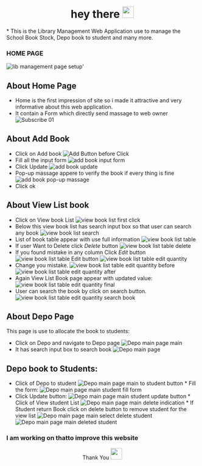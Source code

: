 <div id="badges" align="center">
  <img src="https://komarev.com/ghpvc/?username=devsany&style=flat-square&color=blue" alt=""/>
</div>
<h1 align="center">
  hey there
  <img src="https://media.giphy.com/media/hvRJCLFzcasrR4ia7z/giphy.gif" width="30px"/>
</h1>
* This is the Library Management Web Application use to manage the School Book Stock, Depo book to student and many more.

### HOME PAGE
 
 ![lib management page setup'](https://github.com/user-attachments/assets/5eebe302-79a5-4292-9a6c-67d35fef0eba)

  ## About Home Page
  *  Home is the first impression of site so i made it attractive and very informative about this web application.
  *  It contain a Form which directly send massage to web owner
    ![Subscribe 01](https://github.com/user-attachments/assets/70d79d57-33f6-4d80-b005-1fb374751b59)

  ## About Add Book
  *  Click on Add book
    ![Add Button before Click](https://github.com/user-attachments/assets/9da4547f-5b4d-4bc1-a1ac-306d6a033702)
  * Fill all the input form
     ![add book input form](https://github.com/user-attachments/assets/0bd1fcea-545a-48aa-aba5-1adf0bc1ad6e)
  * Click Update
      ![add book update](https://github.com/user-attachments/assets/33f9ba89-aecb-4fad-920f-c0dcc7497363)
  * Pop-up massage appere to verify the book if every thing is fine 
       ![add book pop-up massage](https://github.com/user-attachments/assets/73d65743-c5c8-45bb-9fe6-cbf89c05aa28)
  *  Click ok

  ## About View List book
  * Click on View book List
      ![view book list first click](https://github.com/user-attachments/assets/14f29f32-a4f4-4806-b301-5612fe399a4e)
  *  Below this view book list has search input box so that user can search any book
      ![view book list search](https://github.com/user-attachments/assets/9e24dc06-736a-48cd-981d-6943fc51788a)
  *  List of book table appear with use full information
      ![view book list table ](https://github.com/user-attachments/assets/0601b328-f861-4282-ae73-c6c0201938a8)
  *  If user Want to Delete click <i>Delete</i> button
      ![view book list table delete](https://github.com/user-attachments/assets/a51fa0fe-6678-4951-af9f-abd106fb7843)
  *  If you found mistake in any column Click <i>Edit</i> button
      ![view book list table  Edit button](https://github.com/user-attachments/assets/041bee9d-523c-4859-87bc-df152ff51faf)
       ![view book list table  edit quantity](https://github.com/user-attachments/assets/7ce7b5a2-0f00-4152-bbc9-242aaaf9622a)
  *  Change you mistake.
      ![view book list table  edit quantity before](https://github.com/user-attachments/assets/ddb4290b-97db-4d42-8e9f-73d71b5307ea)
      ![view book list table  edit quantity after](https://github.com/user-attachments/assets/58b36e12-39d7-4b3e-93ea-6b02ca18bcf8)
  *  Again View List Book page appear with updated value:
      ![view book list table  edit quantity final](https://github.com/user-attachments/assets/93689b56-9e95-4d6b-9b30-31d7402510a8)
  *  User can search the book by click on search button.
       ![view book list table  edit quantity search book](https://github.com/user-attachments/assets/1f8e9596-9d8c-4b75-b7a8-0c3d9c207d8c)
 ## About Depo Page
   This page is use to allocate the book to students:
   *  Click on Depo and navigate to Depo page
       ![Depo main page main](https://github.com/user-attachments/assets/369f8947-f394-46e0-8b5e-0021dfd90c97)
   *  It has search input box to search book
       ![Depo main page](https://github.com/user-attachments/assets/6eb6a6a0-dec4-4d16-b18a-b4369b026e74)
##  Depo book to Students:
   *  Click of Depo to student
       ![Depo main page main to student button](https://github.com/user-attachments/assets/10090c7d-5c0b-437d-9b04-4d855a88e348)
    *  Fill the form:
      ![Depo main page main student fill form](https://github.com/user-attachments/assets/4c1670f3-204f-4dd1-9a69-e50348280231)
   *  Click Update button:
       ![Depo main page main student update button ](https://github.com/user-attachments/assets/94968acf-aa7a-4e50-a33d-e216b79875d8)
    *  Click of View student List
        ![Depo main page main delete indication](https://github.com/user-attachments/assets/abf10d58-6587-4c48-8147-488f9178ac32)
    *  If Student return Book click on delete button to remove student for the view list
      ![Depo main page main select delete student](https://github.com/user-attachments/assets/182b588a-bd43-42d7-a3c9-e188da49bd88)
      ![Depo main page main deleted student](https://github.com/user-attachments/assets/7379972e-89b9-4b9e-b619-25708ebaf246)
  ### I am working on thatto improve this website  
  <p align="center">Thank You   <img src="https://media.giphy.com/media/hvRJCLFzcasrR4ia7z/giphy.gif" width="30px"/></p>
    
